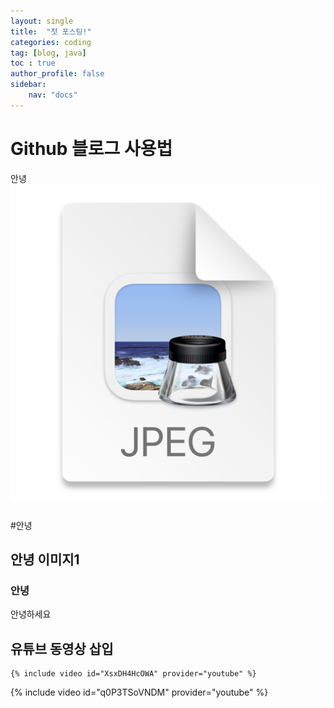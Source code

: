 ```yaml
---
layout: single
title:  "첫 포스팅!"
categories: coding
tag: [blog, java]
toc : true
author_profile: false
sidebar:
    nav: "docs"
---
```


# Github 블로그 사용법

안녕
![img.png](img.png)
```java

```


#안녕

## 안녕 이미지1

### 안녕

안녕하세요

## 유튜브 동영상 삽입

```
{% include video id="XsxDH4HcOWA" provider="youtube" %}
```

{% include video id="q0P3TSoVNDM" provider="youtube" %}

